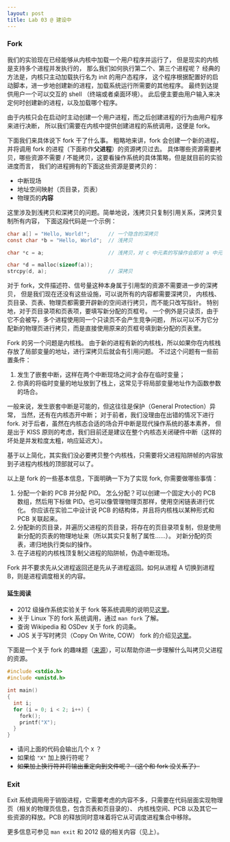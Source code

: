 ```yaml
---
layout: post
title: Lab 03 @ 建设中
---
```


### Fork

我们的实验现在已经能够从内核中加载一个用户程序并运行了，
但是现实的内核是支持多个进程并发执行的，
那么我们如何执行第二个、第三个进程呢？
经典的方法是，内核只主动加载执行名为 init 的用户态程序，
这个程序根据配置好的启动脚本，进一步地创建新的进程，加载系统运行所需要的其他程序。
最终到达提供用户一个可以交互的 shell （终端或者桌面环境）。
此后便主要由用户输入来决定何时创建新的进程，以及加载哪个程序。

由于内核只会在启动时主动创建一个用户进程，而之后创建进程的行为由用户程序来进行决断，
所以我们需要在内核中提供创建进程的系统调用，这便是 fork。

下面我们来具体说下 fork 干了什么事。
粗略地来讲，fork 会创建一个新的进程，并将调用 fork 的进程（下面称作**父进程**）的资源拷贝过去。
具体哪些资源需要拷贝，哪些资源不需要 / 不能拷贝，这要看操作系统的具体策略，但是就目前的实验进度而言，
我们的进程拥有的下面这些资源是要拷贝的：

- 中断现场
- 地址空间映射（页目录，页表）
- 物理页的**内容**

这里涉及到浅拷贝和深拷贝的问题。简单地说，浅拷贝只复制引用关系，深拷贝复制所有内容，
下面这段代码是一个示例：

```c
char a[] = "Hello, World!";      // 一个隐含的深拷贝
const char *b = "Hello, World";  // 浅拷贝

char *c = a;                     // 浅拷贝，对 c 中元素的写操作会即对 a 中元素的写操作

char *d = malloc(sizeof(a));
strcpy(d, a);                    // 深拷贝
```

对于 fork，文件描述符、信号量这种本身属于引用型的资源不需要进一步的深拷贝，
但是我们现在还没有这些设施，可以说所有的内容都需要深拷贝，
内核栈、页目录、页表、物理页都需要开辟新的空间进行拷贝，而不能只改写指针。
特别地，对于页目录项和页表项，要填写新分配的页框号。
一个例外是只读页，由于它不会被写，多个进程使用同一个只读页不会产生竞争问题，
所以可以不为它分配新的物理页进行拷贝，而是直接使用原来的页框号填到新分配的页表里。

Fork 的另一个问题是内核栈。
由于新的进程有新的内核栈，所以如果你在内核栈存放了局部变量的地址，进行深拷贝后就会有引用问题。
不过这个问题有一些前置条件：

1. 发生了嵌套中断，这样在两个中断现场之间才会存在临时变量；
2. 你真的将临时变量的地址放到了栈上，这常见于将局部变量地址作为函数参数的场合。

一般来说，发生嵌套中断是可能的，但这往往是保护（General Protection）异常，
当然，还有在内核态开中断；
对于前者，我们没理由在出错的情况下进行 fork. 对于后者，虽然在内核态合适的场合开中断是现代操作系统的基本素养，
但是出于 KISS 原则的考虑，我们目前还是建议在整个内核态关闭硬件中断（这样的坏处是并发粒度太粗，响应延迟大）。

基于以上简化，其实我们没必要拷贝整个内核栈，只需要将父进程陷阱帧的内容放到子进程内核栈的顶部就可以了。

以上是 fork 的一些基本信息，下面明确一下为了实现 fork, 你需要做哪些事情：

1. 分配一个新的 PCB 并分配 PID。
怎么分配？可以创建一个固定大小的 PCB 数组，然后用下标做 PID。也可以像管理物理页那样，使用空闲链表进行优化。
你应该在实验二中设计说 PCB 的结构体，并且将内核栈以某种形式和 PCB 关联起来。
2. 分配新的页目录，并遍历父进程的页目录，将存在的页目录项复制，但是使用新分配的页表的物理地址来（所以其实只复制了属性……）。
对新分配的页表，递归地执行类似的操作。
3. 在子进程的内核栈顶复制父进程的陷阱帧，伪造中断现场。

Fork 并不要求先从父进程返回还是先从子进程返回。如何从进程 A 切换到进程 B，则是进程调度相关的内容。

#### 延生阅读

- 2012 级操作系统实验关于 fork 等系统调用的说明见[这里](http://114.212.10.6/ics/index.php/os:2012/lab3#fork)。
- 关于 Linux 下的 fork 系统调用，通过 `man fork` 了解。
- 查询 Wikipedia 和 OSDev 关于 fork 的词条。
- JOS 关于写时拷贝（Copy On Write, COW） fork 的介绍见[这里](https://pdos.csail.mit.edu/6.828/2014/labs/lab4/#Part-B--Copy-on-Write-Fork)。

下面是一个关于 fork 的趣味题（[来源](http://coolshell.cn/articles/7965.html)），可以帮助你进一步理解什么叫拷贝父进程的资源。

```c
#include <stdio.h>
#include <unistd.h>

int main()
{
  int i;
  for (i = 0; i < 2; i++) {
    fork();
    printf("X");
  }
}
```

- 请问上面的代码会输出几个 `X` ？
- 如果给 `"X"` 加上换行符呢？
- ~~如果加上换行符并将输出重定向到文件呢？（这个和 fork 没关系了）~~

### Exit

Exit 系统调用用于销毁进程，它需要考虑的内容不多，只需要在代码层面实现物理页（相关的物理页信息，包含页表和页目录的）、
内核栈空间、PCB  以及其它一些资源的释放。PCB 的释放同时意味着将它从可调度进程集合中移除。

更多信息可参见 `man exit` 和 2012 级的相关内容（见上）。
